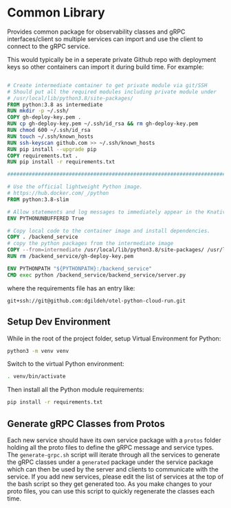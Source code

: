 # Common Library

Provides common package for observability classes and gRPC
interfaces/client so multiple services can import and use the
client to connect to the gRPC service.

This would typically be in a seperate private Github repo with
deployment keys so other containers can import it during build time.
For example:

```dockerfile

# Create intermediate comtainer to get private module via git/SSH
# Should put all the required modules including private module under
# /usr/local/lib/python3.8/site-packages/
FROM python:3.8 as intermediate
RUN mkdir -p ~/.ssh/
COPY gh-deploy-key.pem .
RUN cp gh-deploy-key.pem ~/.ssh/id_rsa && rm gh-deploy-key.pem
RUN chmod 600 ~/.ssh/id_rsa
RUN touch ~/.ssh/known_hosts
RUN ssh-keyscan github.com >> ~/.ssh/known_hosts
RUN pip install --upgrade pip
COPY requirements.txt .
RUN pip install -r requirements.txt

##########################################################################

# Use the official lightweight Python image.
# https://hub.docker.com/_/python
FROM python:3.8-slim

# Allow statements and log messages to immediately appear in the Knative logs
ENV PYTHONUNBUFFERED True

# Copy local code to the container image and install dependencies.
COPY . /backend_service
# copy the python packages from the intermediate image
COPY --from=intermediate /usr/local/lib/python3.8/site-packages/ /usr/local/lib/python3.8/site-packages/
RUN rm /backend_service/gh-deploy-key.pem

ENV PYTHONPATH "${PYTHONPATH}:/backend_service"
CMD exec python /backend_service/backend_service/server.py
```

where the requirements file has an entry like:

```text
git+ssh://git@github.com:dgildeh/otel-python-cloud-run.git
```

## Setup Dev Environment

While in the root of the project folder, setup Virtual Environment for Python:

```bash
python3 -m venv venv
```

Switch to the virtual Python environment:

```bash
. venv/bin/activate
```

Then install all the Python module requirements:

```bash
pip install -r requirements.txt
```

## Generate gRPC Classes from Protos

Each new service should have its own service package with a `protos` folder holding all the proto files to define the gRPC message and service types. The `generate-grpc.sh` script will iterate through all the services to generate the gRPC classes under a `generated` package under the service package which can then be used by the server and clients to communicate with the service. If you add new services, please edit the list of services at the top of the bash script so they get generated too. As you make changes to your proto files, you can use this script to quickly regenerate the classes each time.
